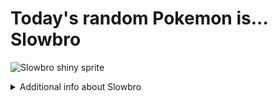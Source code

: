 # Today's random Pokemon is... Slowbro

![Slowbro shiny sprite](https://raw.githubusercontent.com/PokeAPI/sprites/master/sprites/pokemon/shiny/80.png)

<details>
<summary>Additional info about Slowbro</summary>

| srpite type | image |
|------|------|
| back_default | ![Slowbro back_default sprite](https://raw.githubusercontent.com/PokeAPI/sprites/master/sprites/pokemon/back/80.png) |
| back_shiny | ![Slowbro back_shiny sprite](https://raw.githubusercontent.com/PokeAPI/sprites/master/sprites/pokemon/back/shiny/80.png) |
| front_default | ![Slowbro front_default sprite](https://raw.githubusercontent.com/PokeAPI/sprites/master/sprites/pokemon/80.png) | </details>